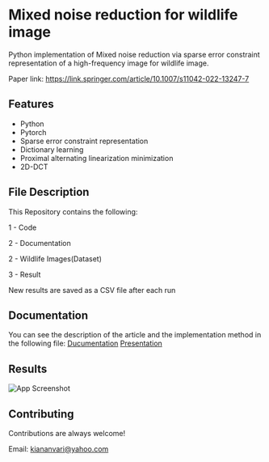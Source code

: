 
# Mixed noise reduction for wildlife image

Python implementation of Mixed noise reduction via sparse error constraint representation of a high-frequency image for wildlife image.

Paper link: https://link.springer.com/article/10.1007/s11042-022-13247-7




## Features

- Python
- Pytorch
- Sparse error constraint representation
- Dictionary learning
- Proximal alternating linearization minimization
- 2D-DCT



## File Description
This Repository contains the following: 

1 - Code

2 - Documentation

2 - Wildlife Images(Dataset)

3 - Result

New results are saved as a CSV file after each run


## Documentation
You can see the description of the article and the implementation method in the following file:
[Ducumentation](https://github.com/kiananvari/MNRSR-for-wildlife-image/raw/main/Documentation.pdf)
[Presentation](https://github.com/kiananvari/MNRSR-for-wildlife-image/raw/main/Presentation.pdf)


## Results

![App Screenshot](https://raw.githubusercontent.com/kiananvari/MNRSR-for-wildlife-image/main/Results/1.png)


## Contributing

Contributions are always welcome!

Email: kiananvari@yahoo.com

